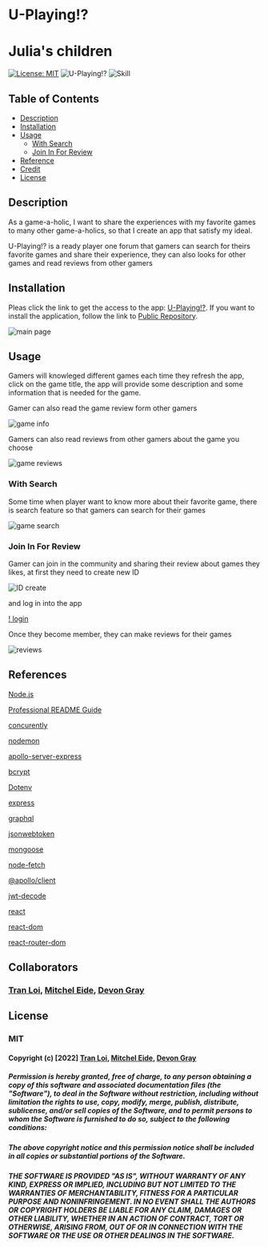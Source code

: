 # U-Playing!?
# Julia's children
[![License: MIT](https://img.shields.io/badge/License-MIT-yellow.svg)](https://opensource.org/licenses/MIT)
![U-Playing!?](https://img.shields.io/badge/Game--a--holic-U--Playing!%3F-blue)
![Skill](https://img.shields.io/badge/Skill%20included-npm%20HTML%20CSS%20JAVA-blue)

## Table of Contents

* [Description](#description)
* [Installation](#installation)
* [Usage](#usage)
    * [With Search](#With-Search)
    * [Join In For Review](#Join-In-For-Review)
* [Reference](#references)
* [Credit](#credit)
* [License](#license)

## Description
As a game-a-holic, I want to share the experiences with my favorite games to many other game-a-holics, so that I create an app that satisfy my ideal.

U-Playing!? is a ready player one forum that gamers can search for theirs favorite games and share their experience, they can also looks for other games and read reviews from other gamers

## Installation
Pleas click the link to get the access to the app: [U-Playing!?](https://glacial-reaches-34108.herokuapp.com/).
If you want to install the application, follow the link to [Public Repository](https://github.com/LoiT1020/U-Playing).

![main page ](./assets/images/main.PNG)

## Usage
Gamers will knowleged different games each time they refresh the app, click on the game title, the app will provide some description and some information that is needed for the game.

Gamer can also read the game review form other gamers

![game info](./assets/images/game%20info.PNG)

Gamers can also read reviews from other gamers about the game you choose

![game reviews](./assets/images/reviews.PNG)

### With Search
Some time when player want to know more about their favorite game, there is search feature so that gamers can search for their games

![game search](./assets/images/game%20search.PNG)

### Join In For Review
Gamer can join in the community and sharing their review about games they likes, at first they need to create new ID 

![ID create](./assets/images/signup.PNG)

and log in into the app

[! login](./assets/images/log%20in.PNG)


Once they become member, they can make reviews for their games

![reviews](./assets/images/reviews.PNG)



## References

[Node.js](https://nodejs.org/api/path.html)

[Professional README Guide](https://coding-boot-camp.github.io/full-stack/github/professional-readme-guide)

[concurently](https://www.npmjs.com/package/concurrently)

[nodemon](https://www.npmjs.com/package/nodemon)

[apollo-server-express](https://www.npmjs.com/package/apollo-server-express)

[bcrypt](https://www.npmjs.com/package/bcrypt)

[Dotenv](https://www.npmjs.com/package/dotenv)

[express](https://www.npmjs.com/package/express)

[graphql](https://www.npmjs.com/package/graphql)

[jsonwebtoken](https://www.npmjs.com/package/jsonwebtoken)

[mongoose](https://www.npmjs.com/package/mongoose)

[node-fetch](https://www.npmjs.com/search?q=node-fetch)

[@apollo/client](https://www.npmjs.com/package/@apollo/client)

[jwt-decode](https://www.npmjs.com/package/jwt-decode)

[react](https://www.npmjs.com/package/jwt-decode)

[react-dom](https://www.npmjs.com/package/react-dom)

[react-router-dom](https://www.npmjs.com/package/react-router-dom)

## Collaborators
###  [Tran Loi], [Mitchel Eide], [Devon Gray]

## License
### MIT

#### Copyright (c) [2022] [Tran Loi], [Mitchel Eide], [Devon Gray]

##### Permission is hereby granted, free of charge, to any person obtaining a copy of this software and associated documentation files (the "Software"), to deal in the Software without restriction, including without limitation the rights to use, copy, modify, merge, publish, distribute, sublicense, and/or sell copies of the Software, and to permit persons to whom the Software is furnished to do so, subject to the following conditions:

##### The above copyright notice and this permission notice shall be included in all copies or substantial portions of the Software.

##### THE SOFTWARE IS PROVIDED "AS IS", WITHOUT WARRANTY OF ANY KIND, EXPRESS OR IMPLIED, INCLUDING BUT NOT LIMITED TO THE WARRANTIES OF MERCHANTABILITY, FITNESS FOR A PARTICULAR PURPOSE AND NONINFRINGEMENT. IN NO EVENT SHALL THE AUTHORS OR COPYRIGHT HOLDERS BE LIABLE FOR ANY CLAIM, DAMAGES OR OTHER LIABILITY, WHETHER IN AN ACTION OF CONTRACT, TORT OR OTHERWISE, ARISING FROM, OUT OF OR IN CONNECTION WITH THE SOFTWARE OR THE USE OR OTHER DEALINGS IN THE SOFTWARE.


[Tran Loi]:https://github.com/LoiT1020
[Mitchel Eide]:https://github.com/mitchmneide
[Devon Gray]:https://github.com/LoiT1020



